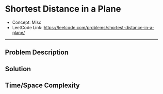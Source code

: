 # Shortest Distance in a Plane

- Concept: Misc
- LeetCode Link: https://leetcode.com/problems/shortest-distance-in-a-plane/

---

## Problem Description

## Solution

## Time/Space Complexity

